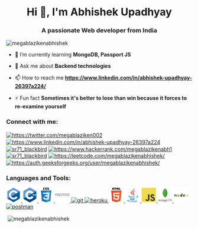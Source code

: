 <h1 align="center">Hi 👋, I'm Abhishek Upadhyay</h1>
<h3 align="center">A passionate Web developer from India</h3>

<p align="left"> <img src="https://komarev.com/ghpvc/?username=megablazikenabhishek&label=Profile%20views&color=0e75b6&style=flat" alt="megablazikenabhishek" /> </p>


- 🌱 I’m currently learning **MongoDB, Passport JS**

- 💬 Ask me about **Backend technologies**

- 📫 How to reach me **https://www.linkedin.com/in/abhishek-upadhyay-26397a224/**

- ⚡ Fun fact **Sometimes it's better to lose than win because it forces to re-examine yourself**

<h3 align="left">Connect with me:</h3>
<p align="left">
<a href="https://twitter.com/megablaziken002" target="blank"><img align="center" src="https://raw.githubusercontent.com/rahuldkjain/github-profile-readme-generator/master/src/images/icons/Social/twitter.svg" alt="https://twitter.com/megablaziken002" height="30" width="40" /></a>
<a href="www.linkedin.com/in/abhishek-upadhyay-26397a224" target="blank"><img align="center" src="https://raw.githubusercontent.com/rahuldkjain/github-profile-readme-generator/master/src/images/icons/Social/linked-in-alt.svg" alt="https://www.linkedin.com/in/abhishek-upadhyay-26397a224" height="30" width="40" /></a>
<a href="https://www.codechef.com/users/sr71_blackbird" target="blank"><img align="center" src="https://cdn.jsdelivr.net/npm/simple-icons@3.1.0/icons/codechef.svg" alt="sr71_blackbird" height="30" width="40" /></a>
<a href="https://www.hackerrank.com/megablazikenabh1" target="blank"><img align="center" src="https://raw.githubusercontent.com/rahuldkjain/github-profile-readme-generator/master/src/images/icons/Social/hackerrank.svg" alt="https://www.hackerrank.com/megablazikenabh1" height="30" width="40" /></a>
<a href="https://codeforces.com/profile/sr71_blackbird" target="blank"><img align="center" src="https://raw.githubusercontent.com/rahuldkjain/github-profile-readme-generator/master/src/images/icons/Social/codeforces.svg" alt="sr71_blackbird" height="30" width="40" /></a>
<a href="https://leetcode.com/megablazikenabhishek/" target="blank"><img align="center" src="https://raw.githubusercontent.com/rahuldkjain/github-profile-readme-generator/master/src/images/icons/Social/leet-code.svg" alt="https://leetcode.com/megablazikenabhishek/" height="30" width="40" /></a>
<a href="https://auth.geeksforgeeks.org/user/megablazikenabhishek/" target="blank"><img align="center" src="https://raw.githubusercontent.com/rahuldkjain/github-profile-readme-generator/master/src/images/icons/Social/geeks-for-geeks.svg" alt="https://auth.geeksforgeeks.org/user/megablazikenabhishek/" height="30" width="40" /></a>
</p>

<h3 align="left">Languages and Tools:</h3>
<p align="left"> <a href="https://www.cprogramming.com/" target="_blank" rel="noreferrer"> <img src="https://raw.githubusercontent.com/devicons/devicon/master/icons/c/c-original.svg" alt="c" width="40" height="40"/> </a> <a href="https://www.w3schools.com/cpp/" target="_blank" rel="noreferrer"> <img src="https://raw.githubusercontent.com/devicons/devicon/master/icons/cplusplus/cplusplus-original.svg" alt="cplusplus" width="40" height="40"/> </a> <a href="https://www.w3schools.com/css/" target="_blank" rel="noreferrer"> <img src="https://raw.githubusercontent.com/devicons/devicon/master/icons/css3/css3-original-wordmark.svg" alt="css3" width="40" height="40"/> </a> <a href="https://expressjs.com" target="_blank" rel="noreferrer"> <img src="https://raw.githubusercontent.com/devicons/devicon/master/icons/express/express-original-wordmark.svg" alt="express" width="40" height="40"/> </a> <a href="https://git-scm.com/" target="_blank" rel="noreferrer"> <img src="https://www.vectorlogo.zone/logos/git-scm/git-scm-icon.svg" alt="git" width="40" height="40"/> </a> <a href="https://heroku.com" target="_blank" rel="noreferrer"> <img src="https://www.vectorlogo.zone/logos/heroku/heroku-icon.svg" alt="heroku" width="40" height="40"/> </a> <a href="https://www.w3.org/html/" target="_blank" rel="noreferrer"> <img src="https://raw.githubusercontent.com/devicons/devicon/master/icons/html5/html5-original-wordmark.svg" alt="html5" width="40" height="40"/> </a> <a href="https://www.java.com" target="_blank" rel="noreferrer"> <img src="https://raw.githubusercontent.com/devicons/devicon/master/icons/java/java-original.svg" alt="java" width="40" height="40"/> </a> <a href="https://developer.mozilla.org/en-US/docs/Web/JavaScript" target="_blank" rel="noreferrer"> <img src="https://raw.githubusercontent.com/devicons/devicon/master/icons/javascript/javascript-original.svg" alt="javascript" width="40" height="40"/> </a> <a href="https://www.mongodb.com/" target="_blank" rel="noreferrer"> <img src="https://raw.githubusercontent.com/devicons/devicon/master/icons/mongodb/mongodb-original-wordmark.svg" alt="mongodb" width="40" height="40"/> </a> <a href="https://nodejs.org" target="_blank" rel="noreferrer"> <img src="https://raw.githubusercontent.com/devicons/devicon/master/icons/nodejs/nodejs-original-wordmark.svg" alt="nodejs" width="40" height="40"/> </a> <a href="https://postman.com" target="_blank" rel="noreferrer"> <img src="https://www.vectorlogo.zone/logos/getpostman/getpostman-icon.svg" alt="postman" width="40" height="40"/> </a> </p>

<p>&nbsp;<img align="center" src="https://github-readme-stats.vercel.app/api?username=megablazikenabhishek&show_icons=true&locale=en" alt="megablazikenabhishek" /></p>
